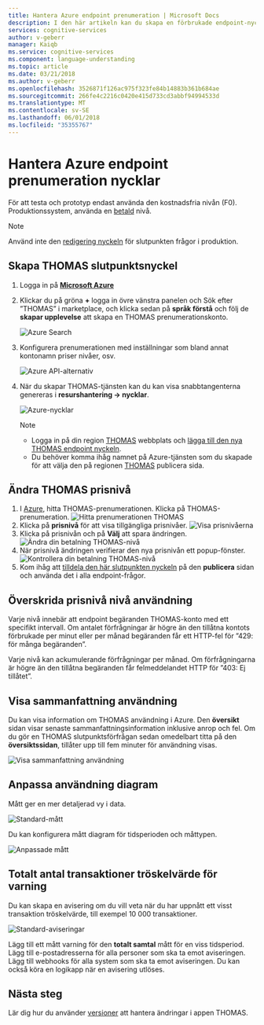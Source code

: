```yaml
---
title: Hantera Azure endpoint prenumeration | Microsoft Docs
description: I den här artikeln kan du skapa en förbrukade endpoint-nyckel för din THOMAS konto för att tillhandahålla obegränsade trafik till slutpunkten efter en betalningsplan.
services: cognitive-services
author: v-geberr
manager: Kaiqb
ms.service: cognitive-services
ms.component: language-understanding
ms.topic: article
ms.date: 03/21/2018
ms.author: v-geberr
ms.openlocfilehash: 3526871f126ac975f323fe84b14883b361b684ae
ms.sourcegitcommit: 266fe4c2216c0420e415d733cd3abbf94994533d
ms.translationtype: MT
ms.contentlocale: sv-SE
ms.lasthandoff: 06/01/2018
ms.locfileid: "35355767"
---
```

# <a name="manage-azure-endpoint-subscription-keys"></a>Hantera Azure endpoint prenumeration nycklar

För att testa och prototyp endast använda den kostnadsfria nivån (F0). Produktionssystem, använda en [betald](https://aka.ms/luis-price-tier) nivå. 

> [!NOTE]
> Använd inte den [redigering nyckeln](luis-concept-keys.md#authoring-key) för slutpunkten frågor i produktion.

<a name="create-luis-service"></a>
## <a name="create-luis-endpoint-key"></a>Skapa THOMAS slutpunktsnyckel

1. Logga in på  **[Microsoft Azure](https://ms.portal.azure.com/)** 
2. Klickar du på gröna **+** logga in övre vänstra panelen och Sök efter ”THOMAS” i marketplace, och klicka sedan på **språk förstå** och följ de **skapar upplevelse**  att skapa en THOMAS prenumerationskonto. 

    ![Azure Search](./media/luis-azure-subscription/azure-search.png) 

3. Konfigurera prenumerationen med inställningar som bland annat kontonamn priser nivåer, osv. 

    ![Azure API-alternativ](./media/luis-azure-subscription/azure-api-choice.png) 

4. När du skapar THOMAS-tjänsten kan du kan visa snabbtangenterna genereras i **resurshantering -> nycklar**.  

    ![Azure-nycklar](./media/luis-azure-subscription/azure-keys.png)

    > [!Note] 
    > * Logga in på din region [THOMAS](luis-reference-regions.md) webbplats och [lägga till den nya THOMAS endpoint nyckeln](Manage-Keys.md#assign-endpoint-key). 
    > * Du behöver komma ihåg namnet på Azure-tjänsten som du skapade för att välja den på regionen [THOMAS](luis-reference-regions.md) publicera sida.  

## <a name="change-luis-pricing-tier"></a>Ändra THOMAS prisnivå

1.  I [Azure](https://portal.azure.com), hitta THOMAS-prenumerationen. Klicka på THOMAS-prenumeration.
    ![Hitta prenumerationen THOMAS](./media/luis-usage-tiers/find.png)
2.  Klicka på **prisnivå** för att visa tillgängliga prisnivåer. 
    ![Visa prisnivåerna](./media/luis-usage-tiers/subscription.png)
3.  Klicka på prisnivån och på **Välj** att spara ändringen. 
    ![Ändra din betalning THOMAS-nivå](./media/luis-usage-tiers/plans.png)
4.  När prisnivå ändringen verifierar den nya prisnivån ett popup-fönster. 
    ![Kontrollera din betalning THOMAS-nivå](./media/luis-usage-tiers/updated.png)
5. Kom ihåg att [tilldela den här slutpunkten nyckeln](manage-keys.md#assign-endpoint-key) på den **publicera** sidan och använda det i alla endpoint-frågor. 

## <a name="exceed-pricing-tier-usage"></a>Överskrida prisnivå nivå användning
Varje nivå innebär att endpoint begäranden THOMAS-konto med ett specifikt intervall. Om antalet förfrågningar är högre än den tillåtna kontots förbrukade per minut eller per månad begäranden får ett HTTP-fel för ”429: för många begäranden”.

Varje nivå kan ackumulerande förfrågningar per månad. Om förfrågningarna är högre än den tillåtna begäranden får felmeddelandet HTTP för ”403: Ej tillåtet”.  

## <a name="viewing-summary-usage"></a>Visa sammanfattning användning
Du kan visa information om THOMAS användning i Azure. Den **översikt** sidan visar senaste sammanfattningsinformation inklusive anrop och fel. Om du gör en THOMAS slutpunktsförfrågan sedan omedelbart titta på den **översiktssidan**, tillåter upp till fem minuter för användning visas.

![Visa sammanfattning användning](./media/luis-usage-tiers/overview.png)

## <a name="customizing-usage-charts"></a>Anpassa användning diagram
Mått ger en mer detaljerad vy i data.

![Standard-mått](./media/luis-usage-tiers/metrics-default.png)

Du kan konfigurera mått diagram för tidsperioden och måttypen. 

![Anpassade mått](./media/luis-usage-tiers/metrics-custom.png)

## <a name="total-transactions-threshold-alert"></a>Totalt antal transaktioner tröskelvärde för varning
Du kan skapa en avisering om du vill veta när du har uppnått ett visst transaktion tröskelvärde, till exempel 10 000 transaktioner. 

![Standard-aviseringar](./media/luis-usage-tiers/alert-default.png)

Lägg till ett mått varning för den **totalt samtal** mått för en viss tidsperiod. Lägg till e-postadresserna för alla personer som ska ta emot aviseringen. Lägg till webhooks för alla system som ska ta emot aviseringen. Du kan också köra en logikapp när en avisering utlöses. 

## <a name="next-steps"></a>Nästa steg

Lär dig hur du använder [versioner](luis-how-to-manage-versions.md) att hantera ändringar i appen THOMAS.